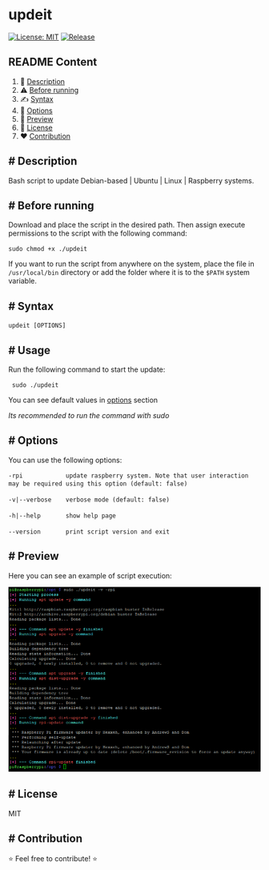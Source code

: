 # updeit

[![License: MIT](https://img.shields.io/github/license/un0tec/updeit?color=orange)](LICENSE)
[![Release](https://img.shields.io/github/v/release/un0tec/updeit?color=green&label=Release)](https://github.com/un0tec/updeit/releases/latest)


## README Content
1. :notebook_with_decorative_cover: [Description](#-description)
2. :warning: [Before running](#-before-running)
3. :writing_hand: [Syntax](#-syntax)
4. :bookmark_tabs: [Options](#-options)
5. :monocle_face: [Preview](#-preview)
6. :page_with_curl: [License](#-license)
7. :heart: [Contribution](#-contribution)

## # Description

Bash script to update Debian-based | Ubuntu | Linux | Raspberry systems.

## # Before running

Download and place the script in the desired path. Then assign execute permissions to the script with the following command:

    sudo chmod +x ./updeit

If you want to  run the script from anywhere on the system, place the file in `/usr/local/bin` directory or add the folder where it is to the `$PATH` system variable.

## # Syntax

    updeit [OPTIONS]

## # Usage

Run the following command to start the update:

     sudo ./updeit

You can see default values in [options](#-options) section

_Its recommended to run the command with sudo_

## # Options

You can use the following options:

    -rpi            update raspberry system. Note that user interaction may be required using this option (default: false)

    -v|--verbose    verbose mode (default: false)

    -h|--help       show help page

    --version       print script version and exit

## # Preview

Here you can see an example of script execution:

![Preview](images/run_output.png)

## # License

MIT

## # Contribution

:star: Feel free to contribute! :star:
